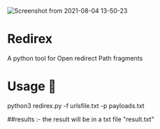 ![Screenshot from 2021-08-04 13-50-23](https://user-images.githubusercontent.com/60152515/128175856-2dfbe05c-f9b8-45f5-9e20-1a728939f6e8.png)
# Redirex
A python tool for Open redirect Path fragments

# Usage 🦖 
python3 redirex.py -f urlsfile.txt -p payloads.txt

##results :- 
the result will be in a txt file "result.txt"
